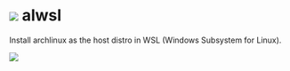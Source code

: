 # ![](http://imgur.com/h6DRgQP.png) alwsl
Install archlinux as the host distro in WSL (Windows Subsystem for Linux).

![](http://imgur.com/1T2dyE5.png)
